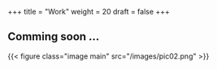 +++
title = "Work"
weight = 20
draft = false
+++

## Comming soon ...
{{< figure class="image main" src="/images/pic02.png" >}}
